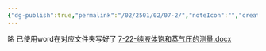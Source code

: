 ```yaml
---
{"dg-publish":true,"permalink":"/02/2501/02/07-2/","noteIcon":"","created":"2025-05-26T21:13","updated":"2025-07-01T13:38"}
---
```


略
已使用word在对应文件夹写好了
[7-22-纯液体饱和蒸气压的测量.docx](file:///E:%5CStudy_and_Life_in_FDU%5C2025春-大三第二学期%5C物化实验（下）%5C07%20蒸气压%5C7-22-纯液体饱和蒸气压的测量.docx)